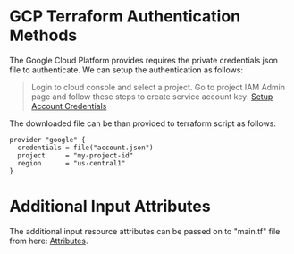 # GCP Terraform Authentication Methods

The Google Cloud Platform provides requires the private credentials json file to authenticate. We can setup the authentication as follows:
>Login to cloud console and select a project. Go to project IAM Admin page and follow these steps to create service account key: [Setup Account Credentials](https://cloud.google.com/iam/docs/creating-managing-service-account-keys#creating_service_account_keys)

The downloaded file can be than provided to terraform script as follows: 
```
provider "google" {
  credentials = file("account.json")
  project     = "my-project-id"
  region      = "us-central1"
}
```

# Additional Input Attributes
The additional input resource attributes can be passed on to "main.tf" file from here: [Attributes](https://www.terraform.io/docs/providers/google/d/datasource_compute_instance.html#attributes-reference).